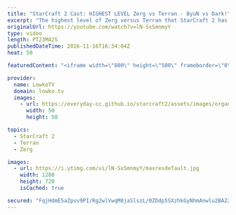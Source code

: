 ```yaml
---
title: "StarCraft 2 Cast: HIGHEST LEVEL Zerg vs Terran - ByuN vs Dark!"
excerpt: "The highest level of Zerg versus Terran that StarCraft 2 has to offer. Subscribe for more videos: http://lowko.tv/youtube More StarCraft 2 Casts: https://goo.gl/fi5EXG  It has been far too long since I casted games of StarCraft 2: Legacy of the Void. What better way to get back into it than to cast a"
originalUrl: https://youtube.com/watch?v=lN-SxSmnmyY
type: video
length: PT23M42S
publishedDateTime: 2016-11-16T16:34:04Z
heat: 50

featuredContent: "<iframe width=\"800\" height=\"500\" frameborder=\"0\" src=\"https://www.youtube.com/embed/lN-SxSmnmyY\" allow=\"accelerometer; autoplay; encrypted-media; gyroscope; picture-in-picture\" allowfullscreen></iframe>"

provider:
  name: LowkoTV
  domain: lowko.tv
  images:
    - url: https://everyday-cc.github.io/starcraft2/assets/images/organizations/lowko.tv-50x50.jpg
      width: 50
      height: 50

topics:
  - StarCraft 2
  - Terran
  - Zerg

images:
  - url: https://i.ytimg.com/vi/lN-SxSmnmyY/maxresdefault.jpg
    width: 1280
    height: 720
    isCached: true

secured: "FqjHdmE5aZpvv9PI/Rg2wlVwqM8jaSlszL/0ZDdp5SXzhkGyNhmAnwlu2BA2ZGK2Y5lHQhmbZLYvs3TjfPG0wueTBbXItOLOmQzpOIkyEAzAPFvZ24GIZbNOh/MjWoXaDU0wxd4XMjgoExuYRS0mDCz2z2srU1eqMt1l61h9y+vU5z4BaLScMAvlAHWgbonm+6eyLGt6Gw+hwUjU2FOp2681rurLu8ksOC+uPmVGqr978LGB5Q33yn88unugA+YJdtRRvDdvx31qnp67ccAsn/G0J4mJs0Ogkq3YXhEKikbSAmFtZ26YoZrB8QOJAspwXuRW1zNnrUdzTen5djpyFinF7gFq8VRouPrmMCu2BA6hWTtmcWoCLjytghUf6jdULRPW8KXD2HRsWAFz1yFOXpLFMoLvy85XlZfeQk2rs1uByCd4pOTRrQsQKWIv5iJL;v90S8VPruYE62Gkr8k5mNA=="
---
```


